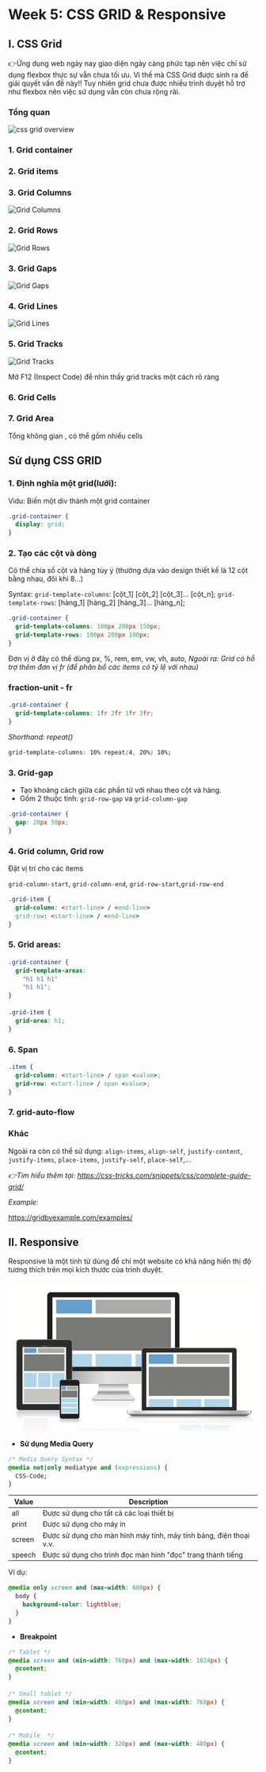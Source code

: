 # Week 5: CSS GRID & Responsive

## I. CSS Grid

👉Ứng dụng web ngày nay giao diện ngày càng phức tạp nên việc chỉ sử dụng flexbox thực sự vẫn chưa tối ưu. Vì thế mà CSS Grid được sinh ra để giải quyết vấn đề này!!
Tuy nhiên grid chưa được nhiều trình duyệt hỗ trợ như flexbox nên việc sử dụng vẫn còn chưa rộng rãi.

### Tổng quan

![css grid overview](https://images.viblo.asia/c13230f9-c794-4bb6-a5c6-cc94a869a270.png)

### 1. Grid container

### 2. Grid items

### 3. Grid Columns

![Grid Columns](https://www.w3schools.com/css/grid_columns.png)

### 2. Grid Rows

![Grid Rows](https://www.w3schools.com/css/grid_rows.png)

### 3. Grid Gaps

![Grid Gaps](https://www.w3schools.com/css/grid_gaps.png)

### 4. Grid Lines

![Grid Lines](https://www.w3schools.com/css/grid_lines.png)

### 5. Grid Tracks

![Grid Tracks](https://evondev.com/wp-content/uploads/2018/08/grid-tracks.png)

Mở F12 (Inspect Code) để nhìn thấy grid tracks một cách rõ ràng

### 6. Grid Cells

### 7. Grid Area

Tổng không gian , có thể gồm nhiều cells

## Sử dụng CSS GRID

### 1. Định nghĩa một grid(lưới):

Vidu: Biến một div thành một grid container

```css
.grid-container {
  display: grid;
}
```

### 2. Tạo các cột và dòng

Có thể chia số cột và hàng tùy ý (thường dựa vào design thiết kế là 12 cột bằng nhau, đôi khi 8…)

Syntax:
`grid-template-columns`: [cột_1] [cột_2] [cột_3]... [cột_n];
`grid-template-rows`: [hàng_1] [hàng_2] [hàng_3]... [hàng_n];

```css
.grid-container {
  grid-template-columns: 100px 200px 150px;
  grid-template-rows: 100px 200px 100px;
}
```

Đơn vị ở đây có thể dùng px, %, rem, em, vw, vh, auto,
_Ngoài ra: Grid có hỗ trợ thêm đơn vị fr (để phân bổ các items có tỷ lệ với nhau)_

### fraction-unit - fr

```css
.grid-container {
  grid-template-columns: 1fr 2fr 1fr 3fr;
}
```

_Shorthand: repeat()_

```css
grid-template-columns: 10% repeat(4, 20%) 10%;
```

### 3. Grid-gap

- Tạo khoảng cách giữa các phần tử với nhau theo cột và hàng.
- Gồm 2 thuộc tính: `grid-row-gap` va `grid-column-gap`

```css
.grid-container {
  gap: 20px 50px;
}
```

### 4. Grid column, Grid row

Đặt vị trí cho các items

`grid-column-start`, `grid-column-end`, `grid-row-start`,`grid-row-end`

```css
.grid-item {
  grid-column: <start-line> / <end-line>
  grid-row: <start-line> / <end-line>
}
```

### 5. Grid areas:

```css
.grid-container {
  grid-template-areas:
    "h1 h1 h1"
    "h1 h1";
}

.grid-item {
  grid-area: h1;
}
```

### 6. Span

```css
.item {
  grid-column: <start-line> / span <value>;
  grid-row: <start-line> / span <value>;
}
```

### 7. grid-auto-flow

### Khác

Ngoài ra còn có thể sử dụng: `align-items`, `align-self`, `justify-content`, `justify-items`, `place-items`, `justify-self`, `place-self`,...

_👉Tìm hiểu thêm tại: https://css-tricks.com/snippets/css/complete-guide-grid/_

_Example:_

https://gridbyexample.com/examples/

## II. Responsive

Responsive là một tính từ dùng để chỉ một website có khả năng hiển thị độ tương thích trên mọi kích thước của trình duyệt.

![Alt text](image.png)

- **Sử dụng Media Query**

```css
/* Media Query Syntax */
@media not|only mediatype and (expressions) {
  CSS-Code;
}
```

| Value  | Description                                                        |
| ------ | ------------------------------------------------------------------ |
| all    | Được sử dụng cho tất cả các loại thiết bị                          |
| print  | Được sử dụng cho máy in                                            |
| screen | Được sử dụng cho màn hình máy tính, máy tính bảng, điện thoại v.v. |
| speech | Được sử dụng cho trình đọc màn hình "đọc" trang thành tiếng        |

Ví dụ:

```css
@media only screen and (max-width: 600px) {
  body {
    background-color: lightblue;
  }
}
```

- **Breakpoint**

```scss
/* Tablet */
@media screen and (min-width: 768px) and (max-width: 1024px) {
  @content;
}

/* Small tablet */
@media screen and (min-width: 480px) and (max-width: 768px) {
  @content;
}

/* Mobile  */
@media screen and (min-width: 320px) and (max-width: 480px) {
  @content;
}
```
